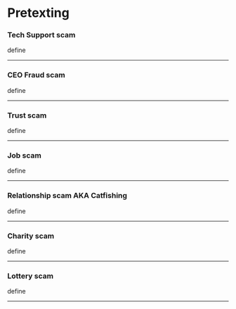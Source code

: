 # Pretexting



### Tech Support scam

define

***

### CEO Fraud scam

define

***

### Trust scam

define

***

### Job scam

define

***

### Relationship scam AKA Catfishing

define

***

### Charity scam

define

***

### Lottery scam

define

***

